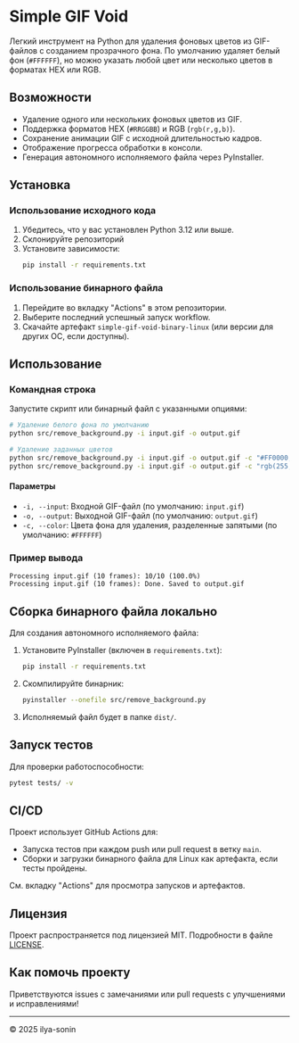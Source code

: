 # Simple GIF Void

Легкий инструмент на Python для удаления фоновых цветов из GIF-файлов с созданием прозрачного фона. По умолчанию удаляет белый фон (`#FFFFFF`), но можно указать любой цвет или несколько цветов в форматах HEX или RGB.

## Возможности

- Удаление одного или нескольких фоновых цветов из GIF.
- Поддержка форматов HEX (`#RRGGBB`) и RGB (`rgb(r,g,b)`).
- Сохранение анимации GIF с исходной длительностью кадров.
- Отображение прогресса обработки в консоли.
- Генерация автономного исполняемого файла через PyInstaller.

## Установка

### Использование исходного кода
1. Убедитесь, что у вас установлен Python 3.12 или выше.
2. Склонируйте репозиторий
3. Установите зависимости:
   ```bash
   pip install -r requirements.txt
   ```

### Использование бинарного файла
1. Перейдите во вкладку "Actions" в этом репозитории.
2. Выберите последний успешный запуск workflow.
3. Скачайте артефакт `simple-gif-void-binary-linux` (или версии для других ОС, если доступны).

## Использование

### Командная строка
Запустите скрипт или бинарный файл с указанными опциями:
```bash
# Удаление белого фона по умолчанию
python src/remove_background.py -i input.gif -o output.gif

# Удаление заданных цветов
python src/remove_background.py -i input.gif -o output.gif -c "#FF0000,#00FF00"
python src/remove_background.py -i input.gif -o output.gif -c "rgb(255,0,0),#FFFFFF"
```

#### Параметры
- `-i, --input`: Входной GIF-файл (по умолчанию: `input.gif`)
- `-o, --output`: Выходной GIF-файл (по умолчанию: `output.gif`)
- `-c, --color`: Цвета фона для удаления, разделенные запятыми (по умолчанию: `#FFFFFF`)

### Пример вывода
```
Processing input.gif (10 frames): 10/10 (100.0%)
Processing input.gif (10 frames): Done. Saved to output.gif
```

## Сборка бинарного файла локально

Для создания автономного исполняемого файла:
1. Установите PyInstaller (включен в `requirements.txt`):
   ```bash
   pip install -r requirements.txt
   ```
2. Скомпилируйте бинарник:
   ```bash
   pyinstaller --onefile src/remove_background.py
   ```
3. Исполняемый файл будет в папке `dist/`.

## Запуск тестов

Для проверки работоспособности:
```bash
pytest tests/ -v
```

## CI/CD

Проект использует GitHub Actions для:
- Запуска тестов при каждом push или pull request в ветку `main`.
- Сборки и загрузки бинарного файла для Linux как артефакта, если тесты пройдены.

См. вкладку "Actions" для просмотра запусков и артефактов.

## Лицензия

Проект распространяется под лицензией MIT. Подробности в файле [LICENSE](LICENSE).

## Как помочь проекту

Приветствуются issues с замечаниями или pull requests с улучшениями и исправлениями!

---
© 2025 ilya-sonin
